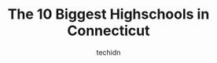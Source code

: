 ---
layout: ampstory
image: https://i0.wp.com/paketmu.com/wp-content/uploads/2023/06/xavier-high-school-0-in-connecticut-1686369554.jpeg?resize=640,853
author: techidn
featured: false
description: Explore the diverse Highschool scene in Connecticut, home to an incredible selection of 10 establishments catering to every taste. Whether youre in search of iconic favorites or undiscovere
title: The 10 Biggest Highschools in Connecticut
cover:
   title: The 10 Biggest Highschools in Connecticut
   subtitle: RICKPATE
   background: https://paketmu.com/wp-content/uploads/2023/06/xavier-high-school-0-in-connecticut-1686369554.jpeg

pages: 
 - layout: thirds
   top: <h1>#1 Wilbur Cross High School</h1>
   bottom: "<p>I never went there except for graduation in 2006. This school allowed my middle school East Rock to hold ceremony for us. My mom was a high school student there in the 90</p>"
   background: https://paketmu.com/wp-content/uploads/2023/06/xavier-high-school-1-in-connecticut-1686369555.jpeg
   backgroundblur: true
 - layout: thirds
   top: <h1>#2 New Britain High School</h1>
   bottom: "<p>I love this school, because all my teachers, friends, and staff care about me and they show it in a very noticeable way through their actions to help me succeed in life! </p>"
   background: https://paketmu.com/wp-content/uploads/2023/06/xavier-high-school-2-in-connecticut-1686369556.jpeg
   cta:
      link: https://paketmu.com/the-10-biggest-highschools-in-connecticut/
      text: The 10 Biggest Highschools in Connecticut
 - layout: thirds
   top: <h1>#3 Bloomfield High School</h1>
   bottom: "<p>The facility is outdated and the quality of education leaves something to be desired</p>"
   background: https://paketmu.com/wp-content/uploads/2023/06/xavier-high-school-3-in-connecticut-1686369557.jpeg
   cta:
      link: https://paketmu.com/the-10-biggest-highschools-in-connecticut/
      text: The 10 Biggest Highschools in Connecticut
 - layout: thirds
   top: <h1>#4 Shelton High School</h1>
   bottom: "<p>120 Meadow St, Shelton, CT 06484, United States</p>"
   background: https://plus.unsplash.com/premium_photo-1664640458616-3c74f8cb4589?ixlib=rb-4.0.3&ixid=MnwxMjA3fDB8MHxwaG90by1wYWdlfHx8fGVufDB8fHx8&auto=format&fit=crop&w=640&h=853&q=80
   cta:
      link: https://paketmu.com/the-10-biggest-highschools-in-connecticut/
      text: The 10 Biggest Highschools in Connecticut
 - layout: thirds
   top: <h1>#5 William H. Hall High School</h1>
   bottom: "<p>975 N Main St, West Hartford, CT 06117, United States</p>"
   background: https://images.unsplash.com/photo-1567360425618-1594206637d2?ixlib=rb-4.0.3&ixid=MnwxMjA3fDB8MHxwaG90by1wYWdlfHx8fGVufDB8fHx8&auto=format&fit=crop&w=640&h=853&q=80
   cta:
      link: https://paketmu.com/the-10-biggest-highschools-in-connecticut/
      text: The 10 Biggest Highschools in Connecticut
 - layout: thirds
   top: <h1>#6 Bristol Central High School</h1>
   bottom: "<p>480 Wolcott St, Bristol, CT 06010, United States</p>"
   background: https://images.unsplash.com/photo-1524169358666-79f22534bc6e?ixlib=rb-4.0.3&ixid=MnwxMjA3fDB8MHxwaG90by1wYWdlfHx8fGVufDB8fHx8&auto=format&fit=crop&w=640&h=853&q=80
   cta:
      link: https://paketmu.com/the-10-biggest-highschools-in-connecticut/
      text: The 10 Biggest Highschools in Connecticut
 - layout: thirds
   top: <h1>#7 Classical High School</h1>
   bottom: "<p>85 Woodland St, Hartford, CT 06105, United States</p>"
   background: https://images.unsplash.com/photo-1599422314077-f4dfdaa4cd09?ixlib=rb-4.0.3&ixid=MnwxMjA3fDB8MHxwaG90by1wYWdlfHx8fGVufDB8fHx8&auto=format&fit=crop&w=640&h=853&q=80
   cta:
      link: https://paketmu.com/the-10-biggest-highschools-in-connecticut/
      text: The 10 Biggest Highschools in Connecticut
 - layout: thirds
   middle: Continue reading...
   background: https://images.unsplash.com/photo-1546497974-b213c9efb599?ixlib=rb-4.0.3&ixid=MnwxMjA3fDB8MHxwaG90by1wYWdlfHx8fGVufDB8fHx8&auto=format&fit=crop&w=640&h=853&q=80
   cta:
      link: https://paketmu.com/the-10-biggest-highschools-in-connecticut/
      text: The 10 Biggest Highschools in Connecticut
      
---